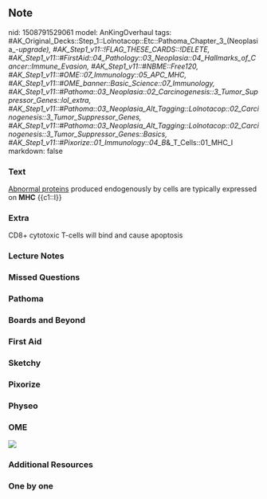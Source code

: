 ## Note
nid: 1508791529061
model: AnKingOverhaul
tags: #AK_Original_Decks::Step_1::Lolnotacop::Etc::Pathoma_Chapter_3_(Neoplasia_-_upgrade), #AK_Step1_v11::!FLAG_THESE_CARDS::!DELETE, #AK_Step1_v11::#FirstAid::04_Pathology::03_Neoplasia::04_Hallmarks_of_Cancer::Immune_Evasion, #AK_Step1_v11::#NBME::Free120, #AK_Step1_v11::#OME::07_Immunology::05_APC_MHC, #AK_Step1_v11::#OME_banner::Basic_Science::07_Immunology, #AK_Step1_v11::#Pathoma::03_Neoplasia::02_Carcinogenesis::3_Tumor_Suppressor_Genes::lol_extra, #AK_Step1_v11::#Pathoma::03_Neoplasia_Alt_Tagging::Lolnotacop::02_Carcinogenesis::3_Tumor_Suppressor_Genes, #AK_Step1_v11::#Pathoma::03_Neoplasia_Alt_Tagging::Lolnotacop::02_Carcinogenesis::3_Tumor_Suppressor_Genes::Basics, #AK_Step1_v11::#Pixorize::01_Immunology::04_B_&_T_Cells::01_MHC_I
markdown: false

### Text
<u>Abnormal proteins</u> produced endogenously by cells are
typically expressed on <b>MHC</b> {{c1::I}}

### Extra
CD8+ cytotoxic T-cells will bind and cause apoptosis

### Lecture Notes


### Missed Questions


### Pathoma


### Boards and Beyond


### First Aid


### Sketchy


### Pixorize


### Physeo


### OME
<div class="ome-widget">
  <a href=
  "https://onlinemeded.org/spa/immunology?ref=anki"><img src=
  "_OME_AnkiFlashcards_Topic_5.png"></a>
</div>

### Additional Resources


### One by one

